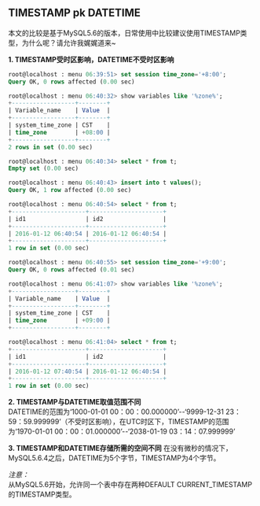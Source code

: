 ## TIMESTAMP pk DATETIME

本文的比较是基于MySQL5.6的版本，日常使用中比较建议使用TIMESTAMP类型，为什么呢？请允许我娓娓道来~  

**1. TIMESTAMP受时区影响，DATETIME不受时区影响**  
```sql
root@localhost : menu 06:39:51> set session time_zone='+8:00';
Query OK, 0 rows affected (0.00 sec)

root@localhost : menu 06:40:32> show variables like '%zone%';
+------------------+--------+
| Variable_name    | Value  |
+------------------+--------+
| system_time_zone | CST    |
| time_zone        | +08:00 |
+------------------+--------+
2 rows in set (0.00 sec)

root@localhost : menu 06:40:34> select * from t;
Empty set (0.00 sec)

root@localhost : menu 06:40:43> insert into t values();
Query OK, 1 row affected (0.00 sec)

root@localhost : menu 06:40:54> select * from t;
+---------------------+---------------------+
| id1                 | id2                 |
+---------------------+---------------------+
| 2016-01-12 06:40:54 | 2016-01-12 06:40:54 |
+---------------------+---------------------+
1 row in set (0.00 sec)

root@localhost : menu 06:40:55> set session time_zone='+9:00'; 
Query OK, 0 rows affected (0.01 sec)

root@localhost : menu 06:41:07> show variables like '%zone%';
+------------------+--------+
| Variable_name    | Value  |
+------------------+--------+
| system_time_zone | CST    |
| time_zone        | +09:00 |
+------------------+--------+

root@localhost : menu 06:41:04> select * from t;
+---------------------+---------------------+
| id1                 | id2                 |
+---------------------+---------------------+
| 2016-01-12 07:40:54 | 2016-01-12 06:40:54 |
+---------------------+---------------------+
1 row in set (0.00 sec)
```

**2. TIMESTAMP与DATETIME取值范围不同**  
DATETIME的范围为‘1000-01-01 00：00：00.000000’--‘9999-12-31 23：59：59.999999’（不受时区影响），在UTC时区下，TIMESTAMP的范围为‘1970-01-01 00：00：01.000000’--‘2038-01-19 03：14：07.999999’  

**3. TIMESTAMP和DATETIME存储所需的空间不同**
在没有微秒的情况下，MySQL5.6.4之后，DATETIME为5个字节，TIMESTAMP为4个字节。  


*注意：*  
从MySQL5.6开始，允许同一个表中存在两种DEFAULT CURRENT_TIMESTAMP的TIMESTAMP类型。
